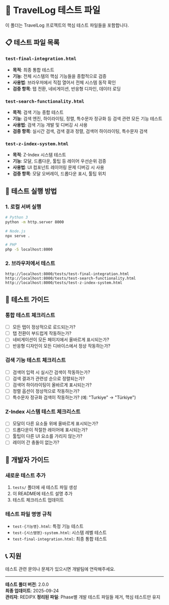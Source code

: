 # 🧪 TravelLog 테스트 파일

이 폴더는 TravelLog 프로젝트의 핵심 테스트 파일들을 포함합니다.

## 📋 테스트 파일 목록

### **`test-final-integration.html`**
- **목적**: 최종 통합 테스트
- **기능**: 전체 시스템의 핵심 기능들을 종합적으로 검증
- **사용법**: 브라우저에서 직접 열어서 전체 시스템 동작 확인
- **검증 항목**: 탭 전환, 네비게이션, 반응형 디자인, 데이터 로딩

### **`test-search-functionality.html`**
- **목적**: 검색 기능 종합 테스트
- **기능**: 검색 엔진, 하이라이팅, 정렬, 특수문자 정규화 등 검색 관련 모든 기능 테스트
- **사용법**: 검색 기능 개발 및 디버깅 시 사용
- **검증 항목**: 실시간 검색, 검색 결과 정렬, 검색어 하이라이팅, 특수문자 검색

### **`test-z-index-system.html`**
- **목적**: Z-Index 시스템 테스트
- **기능**: 모달, 드롭다운, 툴팁 등 레이어 우선순위 검증
- **사용법**: UI 컴포넌트 레이어링 문제 디버깅 시 사용
- **검증 항목**: 모달 오버레이, 드롭다운 표시, 툴팁 위치

## 🚀 테스트 실행 방법

### **1. 로컬 서버 실행**
```bash
# Python 3
python -m http.server 8000

# Node.js
npx serve .

# PHP
php -S localhost:8000
```

### **2. 브라우저에서 테스트**
```
http://localhost:8000/tests/test-final-integration.html
http://localhost:8000/tests/test-search-functionality.html
http://localhost:8000/tests/test-z-index-system.html
```

## 📝 테스트 가이드

### **통합 테스트 체크리스트**
- [ ] 모든 탭이 정상적으로 로드되는가?
- [ ] 탭 전환이 부드럽게 작동하는가?
- [ ] 네비게이션이 모든 페이지에서 올바르게 표시되는가?
- [ ] 반응형 디자인이 모든 디바이스에서 정상 작동하는가?

### **검색 기능 테스트 체크리스트**
- [ ] 검색어 입력 시 실시간 검색이 작동하는가?
- [ ] 검색 결과가 관련성 순으로 정렬되는가?
- [ ] 검색어 하이라이팅이 올바르게 표시되는가?
- [ ] 정렬 옵션이 정상적으로 작동하는가?
- [ ] 특수문자 정규화 검색이 작동하는가? (예: "Turkiye" → "Türkiye")

### **Z-Index 시스템 테스트 체크리스트**
- [ ] 모달이 다른 요소들 위에 올바르게 표시되는가?
- [ ] 드롭다운이 적절한 레이어에 표시되는가?
- [ ] 툴팁이 다른 UI 요소를 가리지 않는가?
- [ ] 레이어 간 충돌이 없는가?

## 🔧 개발자 가이드

### **새로운 테스트 추가**
1. `tests/` 폴더에 새 테스트 파일 생성
2. 이 README에 테스트 설명 추가
3. 테스트 체크리스트 업데이트

### **테스트 파일 명명 규칙**
- `test-{기능명}.html`: 특정 기능 테스트
- `test-{시스템명}-system.html`: 시스템 레벨 테스트
- `test-final-integration.html`: 최종 통합 테스트

## 📞 지원

테스트 관련 문의나 문제가 있으시면 개발팀에 연락해주세요.

---

**테스트 폴더 버전**: 2.0.0  
**최종 업데이트**: 2025-09-24  
**관리자**: REDIPX
**정리된 파일**: Phase별 개발 테스트 파일들 제거, 핵심 테스트만 유지
